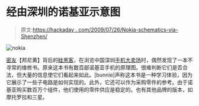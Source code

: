# 经由深圳的诺基亚示意图

> 原文:[https://hackaday . com/2009/07/26/Nokia-schematics-via-Shenzhen/](https://hackaday.com/2009/07/26/nokia-schematics-via-shenzhen/)

![nokia](../Images/c6b5738443e30dd6456d62de933be5eb.png "nokia")

[密友](http://hackaday.com/2008/04/08/chumby-hacking-by-bunnie/)【邦尼黄】背后的[硅黑客](http://hackaday.com/2005/09/20/tc7-day-2-hacking-silicon-secrets-behind-the-epoxy-curtain/)，在浏览中国深圳[手机大卖场](http://www.bunniestudios.com/blog/?p=287)时，偶然发现了一本不寻常的维修书。原来这本书有数百部诺基亚手机的原理图。很难判断它们是否合法，但大量的信息使它们看起来如此。[bunnie]声称这本书是一种学习体验，因为它展示了一些子电路是如何实现的。此外，它还可以作为采购零件的参考。由于诺基亚购买数百万个组件，他们使用的零件供应是稳定的。也有其他品牌的版本，如摩托罗拉和三星。